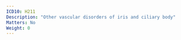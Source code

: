 ```yaml
---
ICD10: H211
Description: "Other vascular disorders of iris and ciliary body"
Matters: No
Weight: 0
---
```

